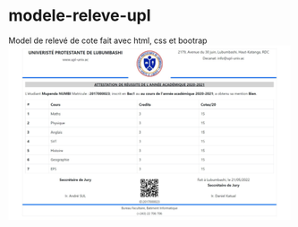 # modele-releve-upl
Model de relevé de cote fait avec html, css et bootrap
![Modele](assets/img/Capture%20web.jpeg)